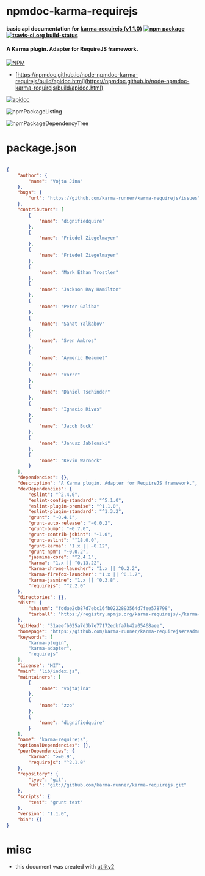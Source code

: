 # npmdoc-karma-requirejs

#### basic api documentation for  [karma-requirejs (v1.1.0)](https://github.com/karma-runner/karma-requirejs#readme)  [![npm package](https://img.shields.io/npm/v/npmdoc-karma-requirejs.svg?style=flat-square)](https://www.npmjs.org/package/npmdoc-karma-requirejs) [![travis-ci.org build-status](https://api.travis-ci.org/npmdoc/node-npmdoc-karma-requirejs.svg)](https://travis-ci.org/npmdoc/node-npmdoc-karma-requirejs)

#### A Karma plugin. Adapter for RequireJS framework.

[![NPM](https://nodei.co/npm/karma-requirejs.png?downloads=true&downloadRank=true&stars=true)](https://www.npmjs.com/package/karma-requirejs)

- [https://npmdoc.github.io/node-npmdoc-karma-requirejs/build/apidoc.html](https://npmdoc.github.io/node-npmdoc-karma-requirejs/build/apidoc.html)

[![apidoc](https://npmdoc.github.io/node-npmdoc-karma-requirejs/build/screenCapture.buildCi.browser.%252Ftmp%252Fbuild%252Fapidoc.html.png)](https://npmdoc.github.io/node-npmdoc-karma-requirejs/build/apidoc.html)

![npmPackageListing](https://npmdoc.github.io/node-npmdoc-karma-requirejs/build/screenCapture.npmPackageListing.svg)

![npmPackageDependencyTree](https://npmdoc.github.io/node-npmdoc-karma-requirejs/build/screenCapture.npmPackageDependencyTree.svg)



# package.json

```json

{
    "author": {
        "name": "Vojta Jina"
    },
    "bugs": {
        "url": "https://github.com/karma-runner/karma-requirejs/issues"
    },
    "contributors": [
        {
            "name": "dignifiedquire"
        },
        {
            "name": "Friedel Ziegelmayer"
        },
        {
            "name": "Friedel Ziegelmayer"
        },
        {
            "name": "Mark Ethan Trostler"
        },
        {
            "name": "Jackson Ray Hamilton"
        },
        {
            "name": "Peter Galiba"
        },
        {
            "name": "Sahat Yalkabov"
        },
        {
            "name": "Sven Ambros"
        },
        {
            "name": "Aymeric Beaumet"
        },
        {
            "name": "xorrr"
        },
        {
            "name": "Daniel Tschinder"
        },
        {
            "name": "Ignacio Rivas"
        },
        {
            "name": "Jacob Buck"
        },
        {
            "name": "Janusz Jablonski"
        },
        {
            "name": "Kevin Warnock"
        }
    ],
    "dependencies": {},
    "description": "A Karma plugin. Adapter for RequireJS framework.",
    "devDependencies": {
        "eslint": "^2.4.0",
        "eslint-config-standard": "^5.1.0",
        "eslint-plugin-promise": "^1.1.0",
        "eslint-plugin-standard": "^1.3.2",
        "grunt": "~0.4.1",
        "grunt-auto-release": "~0.0.2",
        "grunt-bump": "~0.7.0",
        "grunt-contrib-jshint": "~1.0",
        "grunt-eslint": "^18.0.0",
        "grunt-karma": "1.x || ~0.12",
        "grunt-npm": "~0.0.2",
        "jasmine-core": "^2.4.1",
        "karma": "1.x || ^0.13.22",
        "karma-chrome-launcher": "1.x || ^0.2.2",
        "karma-firefox-launcher": "1.x || ^0.1.7",
        "karma-jasmine": "1.x || ^0.3.8",
        "requirejs": "^2.2.0"
    },
    "directories": {},
    "dist": {
        "shasum": "fddae2cb87d7ebc16fb0222893564d7fee578798",
        "tarball": "https://registry.npmjs.org/karma-requirejs/-/karma-requirejs-1.1.0.tgz"
    },
    "gitHead": "31aeefb025a7d3b7e77172edbfa7b42a05468aee",
    "homepage": "https://github.com/karma-runner/karma-requirejs#readme",
    "keywords": [
        "karma-plugin",
        "karma-adapter",
        "requirejs"
    ],
    "license": "MIT",
    "main": "lib/index.js",
    "maintainers": [
        {
            "name": "vojtajina"
        },
        {
            "name": "zzo"
        },
        {
            "name": "dignifiedquire"
        }
    ],
    "name": "karma-requirejs",
    "optionalDependencies": {},
    "peerDependencies": {
        "karma": ">=0.9",
        "requirejs": "^2.1.0"
    },
    "repository": {
        "type": "git",
        "url": "git://github.com/karma-runner/karma-requirejs.git"
    },
    "scripts": {
        "test": "grunt test"
    },
    "version": "1.1.0",
    "bin": {}
}
```



# misc
- this document was created with [utility2](https://github.com/kaizhu256/node-utility2)
